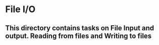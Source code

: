 # File I/O

## This directory contains tasks on File Input and output. Reading from files and Writing to files
